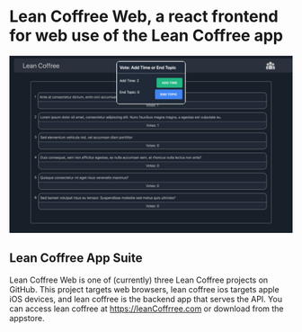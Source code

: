 # Lean Coffree Web, a react frontend for web use of the Lean Coffree app
<img src='/src/assets/screenShot.png' title='web photo' alt='screenshot of application' />

## Lean Coffree App Suite
Lean Coffree Web is one of (currently) three Lean Coffree projects on GitHub. This project targets web browsers, lean coffree ios targets apple iOS devices, and lean coffree is the backend app that serves the API. You can access lean coffree at https://leanCoffrree.com or download from the appstore.